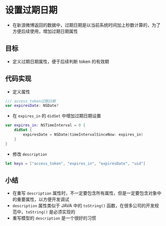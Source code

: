 # 设置过期日期

* 在新浪微博返回的数据中，过期日期是以当前系统时间加上秒数计算的，为了方便后续使用，增加过期日期属性

## 目标

* 定义过期日期属性，便于后续判断 token 的有效期

## 代码实现

* 定义属性

```swift
/// access_token过期日期
var expiresDate: NSDate?
```

* 在 `expires_in` 的 `didSet` 中增加过期日期设置 

```swift
var expires_in: NSTimeInterval = 0 {
    didSet {
        expiresDate = NSDate(timeIntervalSinceNow: expires_in)
    }
}
```

* 修改 `description`

```swift
let keys = ["access_token", "expires_in", "expiresDate", "uid"]
```

## 小结

* 在重写 `description` 属性时，不一定要包含所有属性，但是一定要包含对象中的重要属性，以方便开发调试
* `description` 属性类似于 JAVA 中的 `toString()` 函数，在很多公司的开发规范中，`toString()` 是必须实现的
* 重写模型的 `description` 是一个很好的习惯
